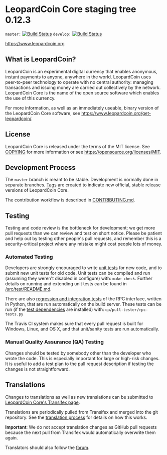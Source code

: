 LeopardCoin Core staging tree 0.12.3
===============================

`master:` [![Build Status](https://travis-ci.org/leopardcoinpay/leopardcoin.svg?branch=master)](https://travis-ci.org/leopardcoinpay/leopardcoin) `develop:` [![Build Status](https://travis-ci.org/leopardcoinpay/leopardcoin.svg?branch=develop)](https://travis-ci.org/leopardcoinpay/leopardcoin/branches)

https://www.leopardcoin.org


What is LeopardCoin?
----------------

LeopardCoin is an experimental digital currency that enables anonymous, instant
payments to anyone, anywhere in the world. LeopardCoin uses peer-to-peer technology
to operate with no central authority: managing transactions and issuing money
are carried out collectively by the network. LeopardCoin Core is the name of the open
source software which enables the use of this currency.

For more information, as well as an immediately useable, binary version of
the LeopardCoin Core software, see https://www.leopardcoin.org/get-leopardcoin/.


License
-------

LeopardCoin Core is released under the terms of the MIT license. See [COPYING](COPYING) for more
information or see https://opensource.org/licenses/MIT.

Development Process
-------------------

The `master` branch is meant to be stable. Development is normally done in separate branches.
[Tags](https://github.com/leopardcoinpay/leopardcoin/tags) are created to indicate new official,
stable release versions of LeopardCoin Core.

The contribution workflow is described in [CONTRIBUTING.md](CONTRIBUTING.md).

Testing
-------

Testing and code review is the bottleneck for development; we get more pull
requests than we can review and test on short notice. Please be patient and help out by testing
other people's pull requests, and remember this is a security-critical project where any mistake might cost people
lots of money.

### Automated Testing

Developers are strongly encouraged to write [unit tests](src/test/README.md) for new code, and to
submit new unit tests for old code. Unit tests can be compiled and run
(assuming they weren't disabled in configure) with: `make check`. Further details on running
and extending unit tests can be found in [/src/test/README.md](/src/test/README.md).

There are also [regression and integration tests](/qa) of the RPC interface, written
in Python, that are run automatically on the build server.
These tests can be run (if the [test dependencies](/qa) are installed) with: `qa/pull-tester/rpc-tests.py`

The Travis CI system makes sure that every pull request is built for Windows, Linux, and OS X, and that unit/sanity tests are run automatically.

### Manual Quality Assurance (QA) Testing

Changes should be tested by somebody other than the developer who wrote the
code. This is especially important for large or high-risk changes. It is useful
to add a test plan to the pull request description if testing the changes is
not straightforward.

Translations
------------

Changes to translations as well as new translations can be submitted to
[LeopardCoin Core's Transifex page](https://www.transifex.com/projects/p/leopardcoin/).

Translations are periodically pulled from Transifex and merged into the git repository. See the
[translation process](doc/translation_process.md) for details on how this works.

**Important**: We do not accept translation changes as GitHub pull requests because the next
pull from Transifex would automatically overwrite them again.

Translators should also follow the [forum](https://www.leopardcoin.org/forum/topic/leopardcoin-worldwide-collaboration.88/).
